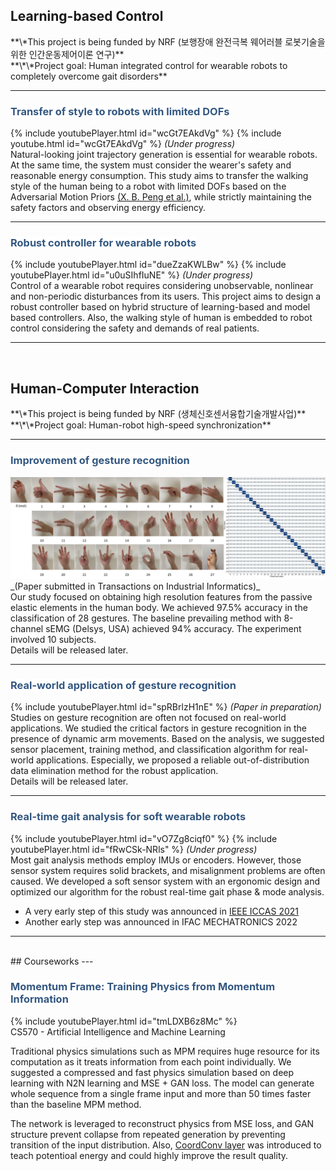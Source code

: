 <head>
<style>
mark { 
  background-color: white;
  color: rgb(51, 87, 128);
}
</style>
</head>


<h2>Learning-based Control</h2>
**\*This project is being funded by NRF (보행장애 완전극복 웨어러블 로봇기술을 위한 인간운동제어이론 연구)**
<br>
**\*\*Project goal: Human integrated control for wearable robots to completely overcome gait disorders**

---

### <mark>Transfer of style to robots with limited DOFs</mark>
{% include youtubePlayer.html id="wcGt7EAkdVg" %}
{% include youtube.html id="wcGt7EAkdVg" %}
_(Under progress)_
<br>
Natural-looking joint trajectory generation is essential for wearable robots. At the same time, the system must consider the wearer's safety and reasonable energy consumption. This study aims to transfer the walking style of the human being to a robot with limited DOFs based on the Adversarial Motion Priors [(X. B. Peng et al.)](https://arxiv.org/abs/2104.02180), while strictly maintaining the safety factors and observing energy efficiency.

---
### <mark>Robust controller for wearable robots</mark>
{% include youtubePlayer.html id="dueZzaKWLBw" %}
{% include youtubePlayer.html id="u0uSIhfIuNE" %}
_(Under progress)_
<br>
Control of a wearable robot requires considering unobservable, nonlinear and non-periodic disturbances from its users. This project aims to design a robust controller based on hybrid structure of learning-based and model based controllers. Also, the walking style of human is embedded to robot control considering the safety and demands of real patients.

---

<br>
<h2> Human-Computer Interaction </h2>
**\*This project is being funded by NRF (생체신호센서융합기술개발사업)**
<br>
**\*\*Project goal: Human-robot high-speed synchronization**

---
### <mark>Improvement of gesture recognition</mark>
<img src="images/gesture_static/GesturesAccuracy.png?raw=true"/>
_(Paper submitted in Transactions on Industrial Informatics)_
<br>
Our study focused on obtaining high resolution features from the passive elastic elements in the human body. We achieved 97.5% accuracy in the classification of 28 gestures. The baseline prevailing method with 8-channel sEMG (Delsys, USA) achieved 94% accuracy. The experiment involved 10 subjects.
<br>
Details will be released later.

---
### <mark>Real-world application of gesture recognition</mark>
{% include youtubePlayer.html id="spRBrlzH1nE" %}
_(Paper in preparation)_
<br>
Studies on gesture recognition are often not focused on real-world applications. We studied the critical factors in gesture recognition in the presence of dynamic arm movements. Based on the analysis, we suggested sensor placement, training method, and classification algorithm for real-world applications. Especially, we proposed a reliable out-of-distribution data elimination method for the robust application.
<br>
Details will be released later.

---
### <mark>Real-time gait analysis for soft wearable robots</mark>
{% include youtubePlayer.html id="vO7Zg8ciqf0" %}
{% include youtubePlayer.html id="fRwCSk-NRls" %}
_(Under progress)_
<br>
Most gait analysis methods employ IMUs or encoders. However, those sensor system requires solid brackets, and misalignment problems are often caused. We developed a soft sensor system with an ergonomic design and optimized our algorithm for the robust real-time gait phase & mode analysis.
<br>
- A very early step of this study was announced in [IEEE ICCAS 2021](https://ieeexplore.ieee.org/document/9649762)
- Another early step was announced in IFAC MECHATRONICS 2022

---

<br>
## Courseworks
---

### <mark>Momentum Frame: Training Physics from Momentum Information</mark>
{% include youtubePlayer.html id="tmLDXB6z8Mc" %}
<br>
CS570 - Artificial Intelligence and Machine Learning

Traditional physics simulations such as MPM requires huge resource for its computation as it treats information from each point individually. We suggested a compressed and fast physics simulation based on deep learning with N2N learning and MSE + GAN loss. The model can generate whole sequence from a single frame input and more than 50 times faster than the baseline MPM method.

The network is leveraged to reconstruct physics from MSE loss, and GAN structure prevent collapse from repeated generation by preventing transition of the input distribution. Also, [CoordConv layer](https://arxiv.org/abs/1807.03247) was introduced to teach potentioal energy and could highly improve the result quality.
<br>
<!-- <p style="font-size:11px">Page template forked from <a href="https://github.com/evanca/quick-portfolio">evanca</a></p> -->
<!-- Remove above link if you don't want to attibute -->
